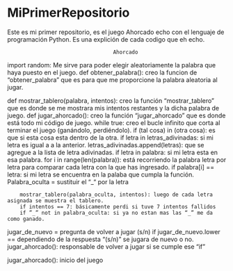 # MiPrimerRepositorio
Este es mi primer repositorio, es el juego Ahorcado echo con el lenguaje de programación Python.
  Es una explición de cada codigo que eh echo.
  
                                      Ahorcado

import random: Me sirve para poder elegir aleatoriamente la palabra que haya puesto en el juego.
def obtener_palabra(): creo la funcion de “obtener_palabra” que es para que me proporcione la palabra aleatoria al jugar.

def mostrar_tablero(palabra, intentos): creo la función “mostrar_tablero” que es donde se me mostrara mis intentos restantes y la dicha palabra de juego.
def jugar_ahorcado(): creo la función “jugar_ahorcado” que es donde está todo mi código de juego.
	while true: creo el bucle infinito que corta al terminar el juego (ganándolo, perdiéndolo).
		if (tal cosa) in (otra cosa): es que si esta cosa esta dentro de la otra.
		if letra in letras_adivinadas: si mi letra es igual a a la anterior.
		letras_adivinadas.append(letras): que se agregue a la lista de letra adivinadas.
		if letra in palabra: si mi letra esta en esa palabra.
			for i in range(len(palabra)): está recorriendo la palabra letra por letra para comparar cada letra con la que has ingresado.
				if palabra[i] == letra: si mi letra se encuentra en la palaba que cumpla la función.
					Palabra_oculta = sustituir el “_“ por la letra
			
 		mostrar_tablero(palabra_oculta, intentos): luego de cada letra asignada se muestra el tablero.
		if intentos == 7: básicamente perdi si tuve 7 intentos fallidos
		if ”_” not in palabra_oculta: si ya no estan mas las “_” me da como ganado.

jugar_de_nuevo = pregunta de volver a jugar (s/n)
if jugar_de_nuevo.lower == dependiendo de la respuesta “(s/n)” se jugara de nuevo o no.
	jugar_ahorcado(): responsable de volver a jugar si se cumple ese “if” 

jugar_ahorcado(): inicio del juego
